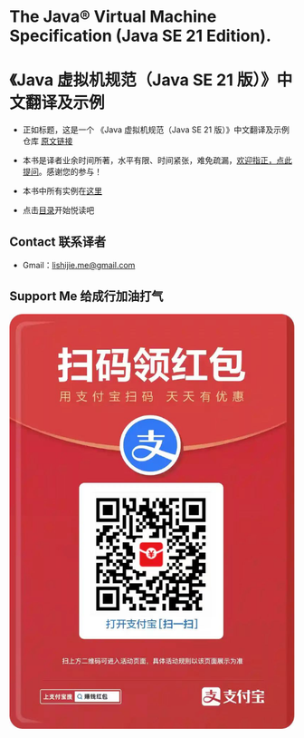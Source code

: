 # The Java® Virtual Machine Specification (Java SE 21 Edition).
# 《Java 虚拟机规范（Java SE 21 版）》中文翻译及示例

- 正如标题，这是一个 《Java 虚拟机规范（Java SE 21 版）》中文翻译及示例 仓库 [原文链接](https://docs.oracle.com/javase/specs/jvms/se21/html/index.html)

- 本书是译者业余时间所著，水平有限、时间紧张，难免疏漏，[欢迎指正，点此提问](https://github.com/lishijie-me/the-java-virtual-machine-specification/issues/new)。感谢您的参与！

- 本书中所有实例在[这里]()

- 点击[目录]()开始悦读吧

## Contact 联系译者
- Gmail：[lishijie.me@gmail.com](mailto:lishijie.me@gmail.com)

## Support Me 给成行加油打气
![开源捐赠Donate](alipayRedPacketCode.jpg)

